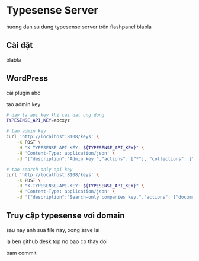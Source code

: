 # Typesense Server

huong dan su dung typesense server trên flashpanel blabla

## Cài đặt

blabla

## WordPress

cài plugin abc

tạo admin key

```bash
# day la api key khi cai dat ung dung
TYPESENSE_API_KEY=abcxyz

# tao admin key
curl 'http://localhost:8108/keys' \
    -X POST \
    -H "X-TYPESENSE-API-KEY: ${TYPESENSE_API_KEY}" \
    -H 'Content-Type: application/json' \
    -d '{"description":"Admin key.","actions": ["*"], "collections": ["*"]}'

# tao search only api key
curl 'http://localhost:8108/keys' \
    -X POST \
    -H "X-TYPESENSE-API-KEY: ${TYPESENSE_API_KEY}" \
    -H 'Content-Type: application/json' \
    -d '{"description":"Search-only companies key.","actions": ["documents:search"], "collections": ["companies"]}'

```

## Truy cập typesense vơi domain


sau nay anh sua file nay, xong save lai

la ben github desk top no bao co thay doi

bam commit
